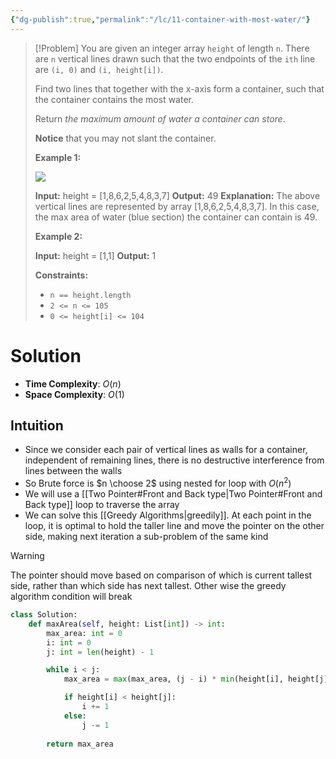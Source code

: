 ```yaml
---
{"dg-publish":true,"permalink":"/lc/11-container-with-most-water/"}
---
```


> [!Problem]
> You are given an integer array `height` of length `n`. There are `n` vertical lines drawn such that the two endpoints of the `ith` line are `(i, 0)` and `(i, height[i])`.
> 
> Find two lines that together with the x-axis form a container, such that the container contains the most water.
> 
> Return _the maximum amount of water a container can store_.
> 
> **Notice** that you may not slant the container.
> 
> **Example 1:**
> 
> ![](https://s3-lc-upload.s3.amazonaws.com/uploads/2018/07/17/question_11.jpg)
> 
> **Input:** height = [1,8,6,2,5,4,8,3,7]
> **Output:** 49
> **Explanation:** The above vertical lines are represented by array [1,8,6,2,5,4,8,3,7]. In this case, the max area of water (blue section) the container can contain is 49.
> 
> **Example 2:**
> 
> **Input:** height = [1,1]
> **Output:** 1
> 
> **Constraints:**
> 
> - `n == height.length`
> - `2 <= n <= 105`
> - `0 <= height[i] <= 104`

# Solution
- **Time Complexity**: $O(n)$
- **Space Complexity**: $O(1)$

## Intuition
- Since we consider each pair of vertical lines as walls for a container, independent of remaining lines, there is no destructive interference from lines between the walls
- So Brute force is $n \choose 2$ using nested for loop with $O(n^2)$
- We will use a [[Two Pointer#Front and Back type\|Two Pointer#Front and Back type]] loop to traverse the array
- We can solve this [[Greedy Algorithms\|greedily]]. At each point in the loop, it is optimal to hold the taller line and move the pointer on the other side, making next iteration a sub-problem of the same kind

>[!Warning]
The pointer should move based on comparison of which is current tallest side, rather than which side has next tallest. Other wise the greedy algorithm condition will break

```python
class Solution:
    def maxArea(self, height: List[int]) -> int:
        max_area: int = 0
        i: int = 0
        j: int = len(height) - 1

        while i < j:
            max_area = max(max_area, (j - i) * min(height[i], height[j]))

            if height[i] < height[j]:
                i += 1
            else:
                j -= 1
        
        return max_area
```